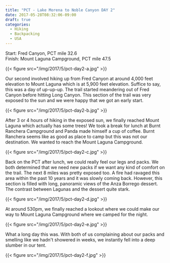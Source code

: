 ```yaml
---
title: "PCT - Lake Morena to Noble Canyon DAY 2"
date: 2017-05-28T08:32:06-09:00
draft: true
categories:
  - Hiking
  - Backpacking
  - USA
---
```


Start: Fred Canyon, PCT mile 32.6 <br>
Finish: Mount Laguna Campground, PCT mile 47.5

{{< figure src="/img/2017/5/pct-day2-a.jpg" >}}

Our second involved hiking up from Fred Canyon at around 4,000 feet elevation to Mount Laguna which is at 5,900 feet elevation. Suffice to say, this was a day of up-up-up. The trail started meandering out of Fred Canyon before hitting Long Canyon. This section of the trail was very exposed to the sun and we were happy that we got an early start.

<!--more-->

{{< figure src="/img/2017/5/pct-day2-b.jpg" >}}

After 3 or 4 hours of hiking in the exposed sun, we finally reached Mount Laguna which actually has some trees! We took a break for lunch at Burnt Ranchera Campground and Panda made himself a cup of coffee. Burnt Ranchera seems like as good as place to camp but this was not our destination. We wanted to reach the Mount Laguna Campground.

{{< figure src="/img/2017/5/pct-day2-c.jpg" >}}

Back on the PCT after lunch, we could really feel our legs and packs. We both determined that we need new packs if we want any kind of comfort on the trail. The next 8 miles was pretty exposed too. A fire had ravaged this area within the past 10 years and it was slowly coming back. However, this section is filled with long, panoramic views of the Anza Borrego dessert. The contrast between Lagunas and the dessert quite stark.

{{< figure src="/img/2017/5/pct-day2-d.jpg" >}}

At around 530pm, we finally reached a lookout where we could make our way to Mount Laguna Campground where we camped for the night.

{{< figure src="/img/2017/5/pct-day2-e.jpg" >}}

What a long day this was. With both of us complaining about our packs and smelling like we hadn't showered in weeks, we instantly fell into a deep slumber in our tent.

{{< figure src="/img/2017/5/pct-day2-f.jpg" >}}
